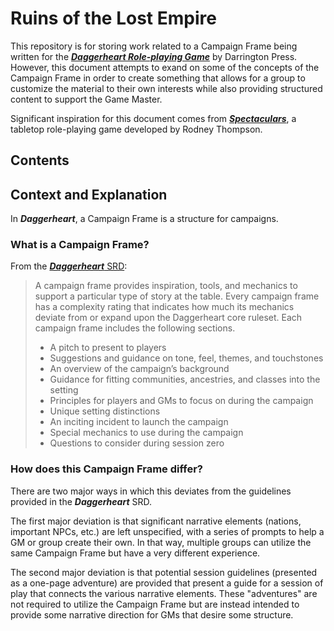 # Ruins of the Lost Empire

This repository is for storing work related to a Campaign Frame being written for the [**_Daggerheart Role-playing Game_**](https://www.daggerheart.com/) by Darrington Press. However, this document attempts to exand on some of the concepts of the Campaign Frame in order to create something that allows for a group to customize the material to their own interests while also providing structured content to support the Game Master.

Significant inspiration for this document comes from [**_Spectaculars_**](https://scratchpadpublishing.com/spectaculars), a tabletop role-playing game developed by Rodney Thompson.

## Contents

## Context and Explanation

In **_Daggerheart_**, a Campaign Frame is a structure for campaigns.

### What is a Campaign Frame?

From the [**_Daggerheart_** SRD](https://www.daggerheart.com/srd/):

>A campaign frame provides inspiration, tools, and mechanics to support a particular type of story at the table.
>Every campaign frame has a complexity rating that indicates how much its mechanics deviate from or expand upon the Daggerheart core ruleset.
>Each campaign frame includes the following sections.
>
> * A pitch to present to players
> * Suggestions and guidance on tone, feel, themes, and touchstones
> * An overview of the campaign’s background
> * Guidance for fitting communities, ancestries, and classes into the setting
> * Principles for players and GMs to focus on during the campaign
> * Unique setting distinctions
> * An inciting incident to launch the campaign
> * Special mechanics to use during the campaign
> * Questions to consider during session zero

### How does this Campaign Frame differ?

There are two major ways in which this deviates from the guidelines provided in the **_Daggerheart_** SRD.

The first major deviation is that significant narrative elements (nations, important NPCs, etc.) are left unspecified, with a series of prompts to help a GM or group create their own. In that way, multiple groups can utilize the same Campaign Frame but have a very different experience.

The second major deviation is that potential session guidelines (presented as a one-page adventure) are provided that present a guide for a session of play that connects the various narrative elements. These "adventures" are not required to utilize the Campaign Frame but are instead intended to provide some narrative direction for GMs that desire some structure.
